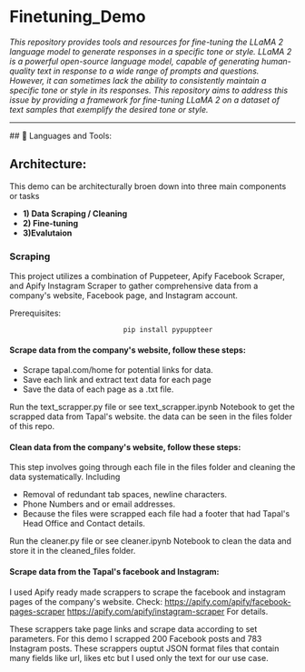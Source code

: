 # Finetuning_Demo
*This repository provides tools and resources for fine-tuning the LLaMA 2 language model to generate responses in a specific tone or style. LLaMA 2 is a powerful open-source language model, capable of generating human-quality text in response to a wide range of prompts and questions. However, it can sometimes lack the ability to consistently maintain a specific tone or style in its responses. This repository aims to address this issue by providing a framework for fine-tuning LLaMA 2 on a dataset of text samples that exemplify the desired tone or style.*
<hr>
## 🧰 Languages and Tools:
<p align="center">

</p>

## Architecture:
This demo can be architecturally broen down into three main components or tasks
  * **1) Data Scraping / Cleaning**
  * **2) Fine-tuning**
  * **3)Evalutaion**

### Scraping
This project utilizes a combination of Puppeteer, Apify Facebook Scraper, and Apify Instagram Scraper to gather comprehensive data from a company's website, Facebook page, and Instagram account.

Prerequisites:

                                pip install pypuppteer
                                
#### Scrape data from the company's website, follow these steps:

  * Scrape tapal.com/home for potential links for data.
  * Save each link and extract text data for each page
  * Save the data of each page as a .txt file.

Run the 
  text_scrapper.py
file or see
  text_scrapper.ipynb
Notebook to get the scrapped data from Tapal's website. the data can be seen in the files folder of this repo.

#### Clean data from the company's website, follow these steps:

This step involves going through each file in the files folder and cleaning the data systematically.
Including
  * Removal of redundant tab spaces, newline characters.
  * Phone Numbers and or email addresses.
  * Because the files were scrapped each file had a footer that had Tapal's Head Office and Contact details.

Run the 
  cleaner.py
file or see
  cleaner.ipynb
Notebook to clean the data and store it in the cleaned_files folder.

#### Scrape data from the Tapal's facebook and Instagram:

I used Apify ready made scrappers to scrape the facebook and instagram pages of the company's website. 
Check:
https://apify.com/apify/facebook-pages-scraper
https://apify.com/apify/instagram-scraper
For details.

These scrappers take page links and scrape data according to set parameters. For this demo I scrapped 200 Facebook posts and 
783 Instagram posts. These scrappers ouptut JSON format files that contain many fields like url, likes etc but I used only the text for our use case.



